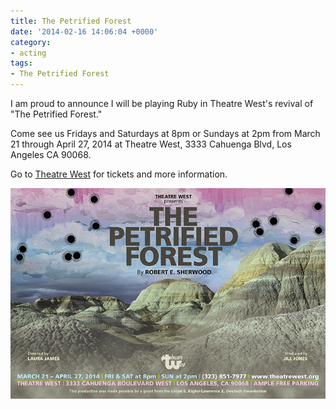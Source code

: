 ```yaml
---
title: The Petrified Forest
date: '2014-02-16 14:06:04 +0000'
category:
- acting
tags:
- The Petrified Forest
---
```

I am proud to announce I will be playing Ruby in Theatre West's revival of "The
Petrified Forest."

Come see us Fridays and Saturdays at 8pm or Sundays at 2pm from March 21 through
April 27, 2014 at Theatre West, 3333 Cahuenga Blvd, Los Angeles CA 90068.

Go to [Theatre West](https://theatrewest.org/onstage/petrifiedforest/) for
tickets and more information.

![The Petrified Forest](/images/petrified-forest-postcard-front.jpg)
